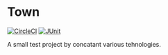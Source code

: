 # Town
[![CircleCI](https://circleci.com/gh/shuripa/Town/tree/master.svg?style=svg)](https://circleci.com/gh/shuripa/Town/tree/master)
[![JUnit](https://img.shields.io/badge/JUnit-4.12-orange.svg)](https://mvnrepository.com/artifact/junit/junit/4.12)

A small tеst project by concatant various tehnologies.
